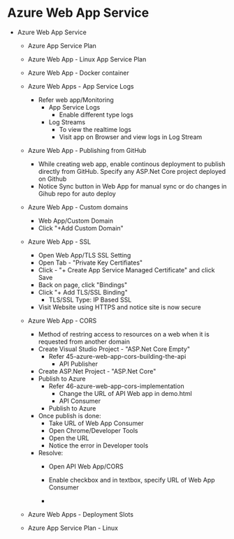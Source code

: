 # Azure Web App Service
- Azure Web App Service
  - Azure App Service Plan
  - Azure Web App - Linux App Service Plan
  - Azure Web App - Docker container
  - Azure Web Apps - App Service Logs
    - Refer web app/Monitoring
      - App Service Logs
        - Enable different type logs
      - Log Streams
        - To view the realtime logs
        - Visit app on Browser and view logs in Log Stream


  - Azure Web App - Publishing from GitHub
    - While creating web app, enable continous deployment to publish directly from GitHub. Specify any ASP.Net Core project deployed on Github
    - Notice Sync button in Web App for manual sync or do changes in Gihub repo for auto deploy
  - Azure Web App - Custom domains
    - Web App/Custom Domain
    - Click "+Add Custom Domain"

  - Azure Web App - SSL
    - Open Web App/TLS SSL Setting
    - Open Tab - "Private Key Certifiates"
    - Click - "+ Create App Service Managed Certificate" and click Save
    - Back on page, click "Bindings"
    - Click "+ Add TLS/SSL Binding"
      - TLS/SSL Type: IP Based SSL
    - Visit Website using HTTPS and notice site is now secure
  - Azure Web App - CORS
    - Method of restring access to resources on a web when it is requested from another domain
    - Create Visual Studio Project - "ASP.Net Core Empty"
      - Refer 45-azure-web-app-cors-building-the-api
        - API Publisher
    - Create ASP.Net Project - "ASP.Net Core"
    - Publish to Azure
      - Refer 46-azure-web-app-cors-implementation
        - Change the URL of API Web app in demo.html
        - API Consumer
      - Publish to Azure
    - Once publish is done:
      - Take URL of Web App Consumer
      - Open Chrome/Developer Tools
      - Open the URL
      - Notice the error in Developer tools
    - Resolve:
      - Open API Web App/CORS
      - Enable checkbox and in textbox, specify URL of Web App Consumer

      -
  - Azure Web Apps - Deployment Slots

  - Azure App Service Plan - Linux
